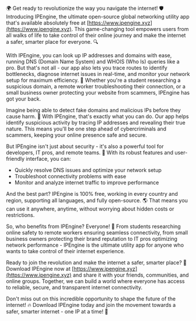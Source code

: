 🌍 Get ready to revolutionize the way you navigate the internet! 🛡️ Introducing IPEngine, the ultimate open-source global networking utility app that's available absolutely free at [https://www.ipengine.xyz](https://www.ipengine.xyz). This game-changing tool empowers users from all walks of life to take control of their online journey and make the internet a safer, smarter place for everyone. 🔍

With IPEngine, you can look up IP addresses and domains with ease, running DNS (Domain Name System) and WHOIS (Who Is) queries like a pro. But that's not all - our app also lets you trace routes to identify bottlenecks, diagnose internet issues in real-time, and monitor your network setup for maximum efficiency. 📡 Whether you're a student researching a suspicious domain, a remote worker troubleshooting their connection, or a small business owner protecting your website from scammers, IPEngine has got your back.

Imagine being able to detect fake domains and malicious IPs before they cause harm. 💪 With IPEngine, that's exactly what you can do. Our app helps identify suspicious activity by tracing IP addresses and revealing their true nature. This means you'll be one step ahead of cybercriminals and scammers, keeping your online presence safe and secure.

But IPEngine isn't just about security - it's also a powerful tool for developers, IT pros, and remote teams. 🚀 With its robust features and user-friendly interface, you can:

* Quickly resolve DNS issues and optimize your network setup
* Troubleshoot connectivity problems with ease
* Monitor and analyze internet traffic to improve performance

And the best part? IPEngine is 100% free, working in every country and region, supporting all languages, and fully open-source. 🌎 That means you can use it anywhere, anytime, without worrying about hidden costs or restrictions.

So, who benefits from IPEngine? Everyone! 🤝 From students researching online safety to remote workers ensuring seamless connectivity, from small business owners protecting their brand reputation to IT pros optimizing network performance - IPEngine is the ultimate utility app for anyone who wants to take control of their internet experience.

Ready to join the revolution and make the internet a safer, smarter place? 🚀 Download IPEngine now at [https://www.ipengine.xyz](https://www.ipengine.xyz) and share it with your friends, communities, and online groups. Together, we can build a world where everyone has access to reliable, secure, and transparent internet connectivity.

Don't miss out on this incredible opportunity to shape the future of the internet! 🔥 Download IPEngine today and join the movement towards a safer, smarter internet - one IP at a time! 🌟
